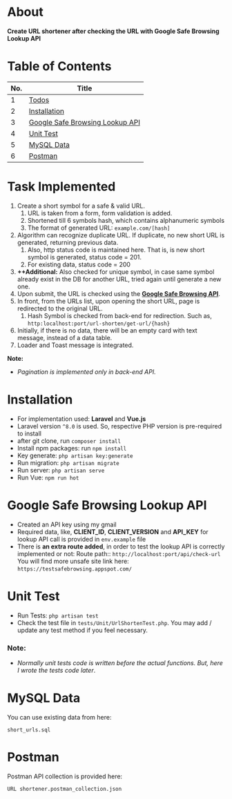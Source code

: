 # About
**Create URL shortener after checking the URL with Google Safe Browsing Lookup API**

# Table of Contents

| No. | Title                                                               |
|-----|---------------------------------------------------------------------|
| 1   | [Todos](#todos)                                                     |
| 2   | [Installation](#installation)                                       |
| 3   | [Google Safe Browsing Lookup API](#google-safe-browsing-lookup-api) |
| 4   | [Unit Test](#unit-test)                                             |
| 5   | [MySQL Data](#mysql-data)                                           |
| 6   | [Postman](#postman)                                                 |


# Task Implemented
1. Create a short symbol for a safe & valid URL.
   1. URL is taken from a form, form validation is added.
   2. Shortened till 6 symbols hash, which contains alphanumeric symbols
   3. The format of generated URL: `example.com/[hash]`
2. Algorithm can recognize duplicate URL. If duplicate, no new short URL is generated, returning previous data. 
   1. Also, http status code is maintained here. That is, is new short symbol is generated, status code = 201. 
   2. For existing data, status code = 200
3. **++Additional:** Also checked for unique symbol, in case same symbol already exist in the DB for another URL, tried again until generate a new one.
4. Upon submit, the URL is checked using the [**Google Safe Browsing API**](https://developers.google.com/safe-browsing/v4/lookup-api).
5. In front, from the URLs list, upon opening the short URL, page is redirected to the original URL. 
   1. Hash Symbol is checked from back-end for redirection. Such as, `http:localhost:port/url-shorten/get-url/{hash}`
6. Initially, if there is no data, there will be an empty card with text message, instead of a data table.
7. Loader and Toast message is integrated.

**Note:**
- _Pagination is implemented only in back-end API._


# Installation
- For implementation used: **Laravel** and **Vue.js**
- Laravel version `^8.0` is used. So, respective PHP version is pre-required to install
- after git clone, run `composer install`
- Install npm packages: run `npm install`
- Key generate: `php artisan key:generate`
- Run migration: `php artisan migrate`
- Run server: `php artisan serve`
- Run Vue: `npm run hot`


# Google Safe Browsing Lookup API
- Created an API key using my gmail
- Required data, like, **CLIENT_ID**, **CLIENT_VERSION** and **API_KEY** for lookup API call is provided in `env.example` file
- There is **an extra route added**, in order to test the lookup API is correctly implemented or not: Route path:: `http://localhost:port/api/check-url`\
You will find more unsafe site link here: `https://testsafebrowsing.appspot.com/`


# Unit Test
- Run Tests: `php artisan test`
- Check the test file in `tests/Unit/UrlShortenTest.php`. You may add / update any test method if you feel necessary.

### Note:
- _Normally unit tests code is written before the actual functions. But, here I wrote the tests code later_.

# MySQL Data
You can use existing data from here: 
```
short_urls.sql
```

# Postman
Postman API collection is provided here: 
```
URL shortener.postman_collection.json
```
